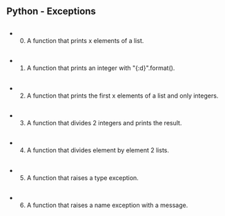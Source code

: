 ## Python - Exceptions
##
* 0. A function that prints x elements of a list.
##
* 1. A function that prints an integer with "{:d}".format().
##
* 2. A function that prints the first x elements of a list and only integers.
##
* 3. A function that divides 2 integers and prints the result.
##
* 4. A function that divides element by element 2 lists.
##
* 5. A function that raises a type exception.
##
* 6. A function that raises a name exception with a message.
